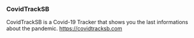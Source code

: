 ### CovidTrackSB

CovidTrackSB is a Covid-19 Tracker that shows you the last informations about the pandemic.
https://covidtracksb.com
